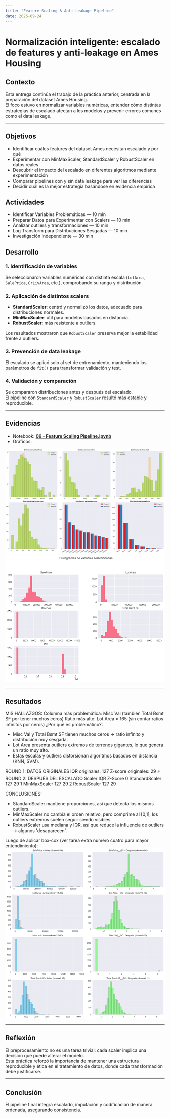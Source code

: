 ```yaml
---
title: "Feature Scaling & Anti-Leakage Pipeline"
date: 2025-09-24
---
```



# Normalización inteligente: escalado de features y anti-leakage en Ames Housing

## Contexto
Esta entrega continúa el trabajo de la práctica anterior, centrada en la preparación del dataset Ames Housing.  
El foco estuvo en normalizar variables numéricas, entender cómo distintas estrategias de escalado afectan a los modelos y prevenir errores comunes como el data leakage.

---

## Objetivos

* Identificar cuáles features del dataset Ames necesitan escalado y por qué
* Experimentar con MinMaxScaler, StandardScaler y RobustScaler en datos reales
* Descubrir el impacto del escalado en diferentes algoritmos mediante experimentación
* Comparar pipelines con y sin data leakage para ver las diferencias
* Decidir cuál es la mejor estrategia basándose en evidencia empírica


## Actividades

* Identificar Variables Problemáticas — 10 min  
* Preparar Datos para Experimentar con Scalers — 10 min  
* Analizar outliers y transformaciones — 10 min  
* Log Transform para Distribuciones Sesgadas — 10 min  
* Investigación Independiente — 30 min  

## Desarrollo

### 1. Identificación de variables
Se seleccionaron variables numéricas con distinta escala (`LotArea`, `SalePrice`, `GrLivArea`, etc.), comprobando su rango y distribución.

### 2. Aplicación de distintos scalers
- **StandardScaler**: centró y normalizó los datos, adecuado para distribuciones normales.  
- **MinMaxScaler**: útil para modelos basados en distancia.  
- **RobustScaler**: más resistente a outliers.  

Los resultados mostraron que `RobustScaler` preserva mejor la estabilidad frente a outliers.

### 3. Prevención de data leakage
El escalado se aplicó solo al set de entrenamiento, manteniendo los parámetros de `fit()` para transformar validación y test.

### 4. Validación y comparación
Se compararon distribuciones antes y después del escalado.  
El pipeline con `StandardScaler` y `RobustScaler` resultó más estable y reproducible.

---

## Evidencias
* Notebook: **[06 - Feature Scaling Pipeline.ipynb](cinco.ipynb)**  
* Gráficos: 

![distribución](results/entregacinco.png)  
![distribución](results/entregacincodos.png) 

---
## Resultados

MIS HALLAZGOS:
Columna más problemática: Misc Val (también Total Bsmt SF por tener muchos ceros)
Ratio más alto: Lot Area ≈ 165 (sin contar ratios infinitos por ceros)
¿Por qué es problemático?: 
- Misc Val y Total Bsmt SF tienen muchos ceros → ratio infinito y distribución muy sesgada.
- Lot Area presenta outliers extremos de terrenos gigantes, lo que genera un ratio muy alto.
- Estas escalas y outliers distorsionan algoritmos basados en distancia (KNN, SVM).

ROUND 1: DATOS ORIGINALES
IQR originales: 127
Z-score originales: 29
⚡ ROUND 2: DESPUÉS DEL ESCALADO
           Scaler  IQR  Z-Score
0  StandardScaler  127       29
1    MinMaxScaler  127       29
2    RobustScaler  127       29

CONCLUSIONES:
- StandardScaler mantiene proporciones, así que detecta los mismos outliers.
- MinMaxScaler no cambia el orden relativo, pero comprime al [0,1], los outliers extremos suelen seguir siendo visibles.
- RobustScaler usa mediana y IQR, así que reduce la influencia de outliers → algunos 'desaparecen'.

Luego de aplicar box-cox (ver tarea extra numero cuatro para mayor entendimiento):
![distribución](results/entregaextracuatro.png) 


---

## Reflexión
El preprocesamiento no es una tarea trivial: cada scaler implica una decisión que puede alterar el modelo.  
Esta práctica reforzó la importancia de mantener una estructura reproducible y ética en el tratamiento de datos, donde cada transformación debe justificarse.

---

## Conclusión
El pipeline final integra escalado, imputación y codificación de manera ordenada, asegurando consistencia.
